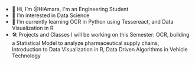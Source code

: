 - 👋 Hi, I’m @HiAmara, I'm an Engineering Student
- 👀 I’m interested in Data Science
- 🌱 I’m currently learning OCR in Python using Tessereact, and Data Visualization in R
- 🛠️ Projects and Classes I will be working on this Semester: OCR, building a Statistical Model to analyze pharmaceutical supply chains,
      Introduction to Data Visualization in R, Data Driven Algorithms in Vehicle Technology
